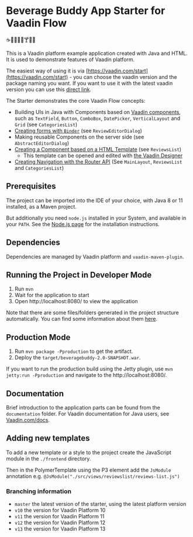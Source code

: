 # Beverage Buddy App Starter for Vaadin Flow
:coffee::tea::sake::baby_bottle::beer::cocktail::tropical_drink::wine_glass:

This is a Vaadin platform example application created with Java and HTML. It is used to demonstrate features of Vaadin platform.

The easiest way of using it is via [https://vaadin.com/start](https://vaadin.com/start) - you can choose the vaadin version and the package naming you want. If you want to use it with the latest vaadin version you can use this [direct link](https://vaadin.com/start/simple-ui).

The Starter demonstrates the core Vaadin Flow concepts:
* Building UIs in Java with Components based on [Vaadin components](https://vaadin.com/components), such as `TextField`, `Button`, `ComboBox`, `DatePicker`, `VerticalLayout` and `Grid` (see `CategoriesList`)
* [Creating forms with `Binder`](https://github.com/vaadin/beverage-starter-flow/blob/master/documentation/using-binder-in-review-editor-dialog.asciidoc) (see `ReviewEditorDialog`)
* Making reusable Components on the server side (see `AbstractEditorDialog`)
* [Creating a Component based on a HTML Template](https://github.com/vaadin/beverage-starter-flow/blob/master/documentation/polymer-template-based-view.asciidoc) (see `ReviewsList`)
  * This template can be opened and edited with [the Vaadin Designer](https://vaadin.com/designer)
* [Creating Navigation with the Router API](https://github.com/vaadin/beverage-starter-flow/blob/master/documentation/using-annotation-based-router-api.asciidoc) (See `MainLayout`, `ReviewsList` and `CategoriesList`)

## Prerequisites

The project can be imported into the IDE of your choice, with Java 8 or 11 installed, as a Maven project.

But additionally you need `node.js` installed in your System, and available in your `PATH`.
See the [Node.js page](https://nodejs.org/en/) for the installation instructions.

## Dependencies

Dependencies are managed by Vaadin platform and `vaadin-maven-plugin`.

## Running the Project in Developer Mode

1. Run `mvn`
2. Wait for the application to start
3. Open http://localhost:8080/ to view the application

Note that there are some files/folders generated in the project structure automatically. You can find some information about them [here](https://vaadin.com/docs/v14/flow/v14-migration/v14-migration-guide.html#6-build-and-maintain-the-v14-project).

## Production Mode

1. Run `mvn package -Pproduction` to get the artifact.
2. Deploy the `target/beveragebuddy-2.0-SNAPSHOT.war`.

If you want to run the production build using the Jetty plugin, use `mvn jetty:run -Pproduction` and navigate to the http://localhost:8080/.

## Documentation

Brief introduction to the application parts can be found from the `documentation` folder. For Vaadin documentation for Java users, see [Vaadin.com/docs](https://vaadin.com/docs/flow/Overview.html).

## Adding new templates

To add a new template or a style to the project create the JavaScript module in the `./frontend` directory.

Then in the PolymerTemplate using the P3 element add the `JsModule` annotation e.g. `@JsModule("./src/views/reviewslist/reviews-list.js")`

### Branching information
* `master` the latest version of the starter, using the latest platform version
* `v10` the version for Vaadin Platform 10
* `v11` the version for Vaadin Platform 11
* `v12` the version for Vaadin Platform 12
* `v13` the version for Vaadin Platform 13

